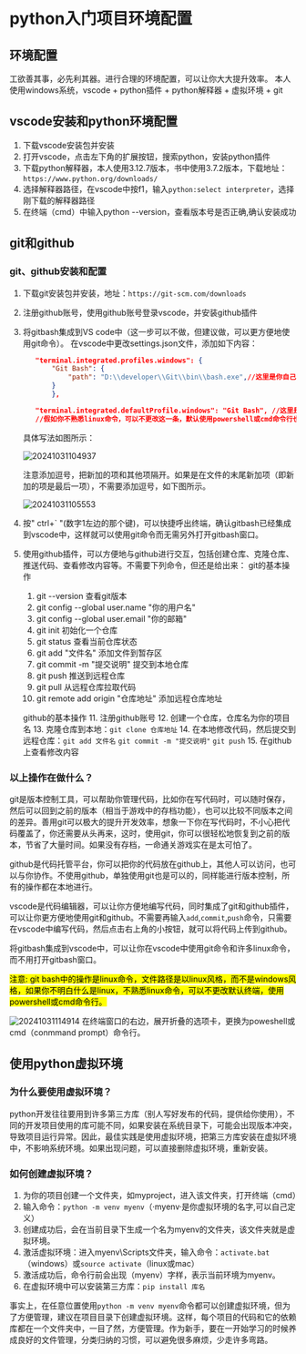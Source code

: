 # python入门项目环境配置

## 环境配置

工欲善其事，必先利其器。进行合理的环境配置，可以让你大大提升效率。
本人使用windows系统，vscode + python插件 + python解释器 + 虚拟环境 + git

## vscode安装和python环境配置

1. 下载vscode安装包并安装
2. 打开vscode，点击左下角的扩展按钮，搜索python，安装python插件
3. 下载python解释器，本人使用3.12.7版本，书中使用3.7.2版本，下载地址：`https://www.python.org/downloads/`
4. 选择解释器路径，在vscode中按f1，输入`python:select interpreter`，选择刚下载的解释器路径
5. 在终端（cmd）中输入python --version，查看版本号是否正确,确认安装成功

## git和github

### git、github安装和配置

1. 下载git安装包并安装，地址：`https://git-scm.com/downloads`
2. 注册github账号，使用github账号登录vscode，并安装github插件
3. 将gitbash集成到VS code中（这一步可以不做，但建议做，可以更方便地使用git命令）。
   在vscode中更改settings.json文件，添加如下内容：

    ```json
       "terminal.integrated.profiles.windows": {
           "Git Bash": {
               "path": "D:\\developer\\Git\\bin\\bash.exe",//这里是你自己的的bash路径
           }
           },
    ```

    ```json
       "terminal.integrated.defaultProfile.windows": "Git Bash", //这里是设置默认的终端
       //假如你不熟悉linux命令，可以不更改这一条，默认使用powershell或cmd命令行也可以
    ```

   具体写法如图所示：

   ![20241031104937](https://fuyunyou-note.oss-cn-wuhan-lr.aliyuncs.com/typora-user-images/20241031104937.png)

   注意添加逗号，把新加的项和其他项隔开。如果是在文件的末尾新加项（即新加的项是最后一项），不需要添加逗号，如下图所示。

   ![20241031105553](https://fuyunyou-note.oss-cn-wuhan-lr.aliyuncs.com/typora-user-images/20241031105553.png)

4. 按" ctrl+` "(数字1左边的那个键)，可以快捷呼出终端，确认gitbash已经集成到vscode中，这样就可以使用git命令而无需另外打开gitbash窗口。

5. 使用github插件，可以方便地与github进行交互，包括创建仓库、克隆仓库、推送代码、查看修改内容等。不需要下列命令，但还是给出来：
    git的基本操作
    1. git --version 查看git版本
    2. git config --global user.name "你的用户名"
    3. git config --global user.email "你的邮箱"
    4. git init 初始化一个仓库
    5. git status 查看当前仓库状态
    6. git add "文件名"  添加文件到暂存区
    7. git commit -m "提交说明"  提交到本地仓库
    8. git push 推送到远程仓库
    9. git pull 从远程仓库拉取代码
    10. git remote add origin "仓库地址"  添加远程仓库地址

    github的基本操作
    11. 注册github账号
    12. 创建一个仓库，仓库名为你的项目名
    13. 克隆仓库到本地：`git clone 仓库地址`
    14. 在本地修改代码，然后提交到远程仓库：`git add 文件名` `git commit -m "提交说明"` `git push`
    15. 在github上查看修改内容

### 以上操作在做什么？

git是版本控制工具，可以帮助你管理代码，比如你在写代码时，可以随时保存，然后可以回到之前的版本（相当于游戏中的存档功能），也可以比较不同版本之间的差异。善用git可以极大的提升开发效率，想象一下你在写代码时，不小心把代码覆盖了，你还需要从头再来，这时，使用git，你可以很轻松地恢复到之前的版本，节省了大量时间。如果没有存档，一命通关游戏实在是太可怕了。

github是代码托管平台，你可以把你的代码放在github上，其他人可以访问，也可以与你协作。不使用github，单独使用git也是可以的，同样能进行版本控制，所有的操作都在本地进行。

vscode是代码编辑器，可以让你方便地编写代码，同时集成了git和github插件，可以让你更方便地使用git和github。不需要再输入`add`,`commit`,`push`命令，只需要在vscode中编写代码，然后点击右上角的小按钮，就可以将代码上传到github。

将gitbash集成到vscode中，可以让你在vscode中使用git命令和许多linux命令，而不用打开gitbash窗口。

<mark>注意: git bash中的操作是linux命令，文件路径是以linux风格，而不是windows风格，如果你不明白什么是linux，不熟悉linux命令，可以不更改默认终端，使用powershell或cmd命令行。</mark>

![20241031114914](https://fuyunyou-note.oss-cn-wuhan-lr.aliyuncs.com/typora-user-images/20241031114914.png)
在终端窗口的右边，展开折叠的选项卡，更换为poweshell或cmd（conmmand prompt）命令行。

## 使用python虚拟环境

### 为什么要使用虚拟环境？

python开发往往要用到许多第三方库（别人写好发布的代码，提供给你使用），不同的开发项目使用的库可能不同，如果安装在系统目录下，可能会出现版本冲突，导致项目运行异常。因此，最佳实践是使用虚拟环境，把第三方库安装在虚拟环境中，不影响系统环境。如果出现问题，可以直接删除虚拟环境，重新安装。

### 如何创建虚拟环境？

   1. 为你的项目创建一个文件夹，如myproject，进入该文件夹，打开终端（cmd）
   2. 输入命令：`python -m venv myenv`（·myenv·是你虚拟环境的名字,可以自己定义）
   3. 创建成功后，会在当前目录下生成一个名为myenv的文件夹，该文件夹就是虚拟环境。
   4. 激活虚拟环境：进入myenv\Scripts文件夹，输入命令：`activate.bat`（windows）或`source activate`（linux或mac）
   5. 激活成功后，命令行前会出现（myenv）字样，表示当前环境为myenv。
   6. 在虚拟环境中可以安装第三方库：`pip install 库名`

事实上，在任意位置使用`python -m venv myenv`命令都可以创建虚拟环境，但为了方便管理，建议在项目目录下创建虚拟环境。这样，每个项目的代码和它的依赖库都在一个文件夹中，一目了然，方便管理。作为新手，要在一开始学习的时候养成良好的文件管理，分类归纳的习惯，可以避免很多麻烦，少走许多弯路。
